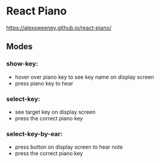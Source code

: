 # React Piano

https://alexsweeney.github.io/react-piano/

## Modes 

### show-key: 

* hover over piano key to see key name on display screen
* press piano key to hear

### select-key: 

* see target key on display screen
* press the correct piano key

### select-key-by-ear:

* press button on display screen to hear note
* press the correct piano key
